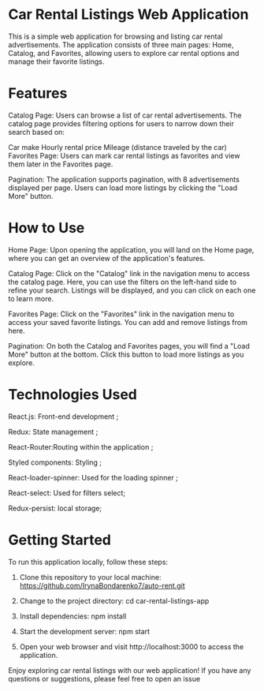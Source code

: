# Car Rental Listings Web Application

This is a simple web application for browsing and listing car rental
advertisements. The application consists of three main pages: Home, Catalog, and
Favorites, allowing users to explore car rental options and manage their
favorite listings.

# Features

Catalog Page: Users can browse a list of car rental advertisements. The catalog
page provides filtering options for users to narrow down their search based on:

Car make Hourly rental price Mileage (distance traveled by the car) Favorites
Page: Users can mark car rental listings as favorites and view them later in the
Favorites page.

Pagination: The application supports pagination, with 8 advertisements displayed
per page. Users can load more listings by clicking the "Load More" button.

# How to Use

Home Page: Upon opening the application, you will land on the Home page, where
you can get an overview of the application's features.

Catalog Page: Click on the "Catalog" link in the navigation menu to access the
catalog page. Here, you can use the filters on the left-hand side to refine your
search. Listings will be displayed, and you can click on each one to learn more.

Favorites Page: Click on the "Favorites" link in the navigation menu to access
your saved favorite listings. You can add and remove listings from here.

Pagination: On both the Catalog and Favorites pages, you will find a "Load More"
button at the bottom. Click this button to load more listings as you explore.

# Technologies Used

React.js: Front-end development ;

Redux: State management ;

React-Router:Routing within the application ;

Styled components: Styling ;

React-loader-spinner: Used for the loading spinner ;

React-select: Used for filters select;

Redux-persist: local storage;

# Getting Started

To run this application locally, follow these steps:

1. Clone this repository to your local machine:
   https://github.com/IrynaBondarenko7/auto-rent.git

2. Change to the project directory: cd car-rental-listings-app

3. Install dependencies: npm install

4. Start the development server: npm start

5. Open your web browser and visit http://localhost:3000 to access the
   application.

Enjoy exploring car rental listings with our web application! If you have any
questions or suggestions, please feel free to open an issue
